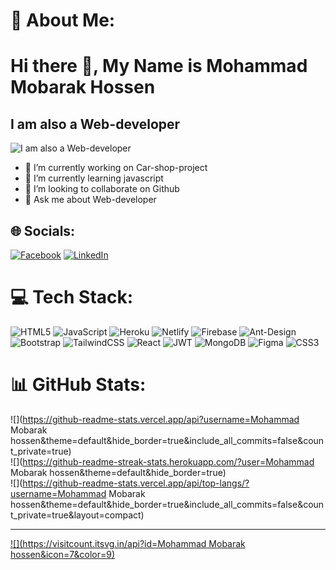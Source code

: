# 💫 About Me:
# Hi there 👋, My Name is Mohammad Mobarak Hossen
## I am also a Web-developer
![I am also a Web-developer](https://media-exp2.licdn.com/dms/image/C5616AQECjbnzJn6p6Q/profile-displaybackgroundimage-shrink_350_1400/0/1654666688947?e=1663804800&v=beta&t=WkWhLtBpUp6PETwawVDsiqV_FabsTVDCIx2s98o-Ezs)
- 🔭 I’m currently working on Car-shop-project <br>
- 🌱 I’m currently learning javascript <br>
- 👯 I’m looking to collaborate on Github <br>
- 💬 Ask me about Web-developer 


## 🌐 Socials:
[![Facebook](https://img.shields.io/badge/Facebook-%231877F2.svg?logo=Facebook&logoColor=white)](https://facebook.com/https://www.facebook.com/mdmobarak.hossen.96) [![LinkedIn](https://img.shields.io/badge/LinkedIn-%230077B5.svg?logo=linkedin&logoColor=white)](https://linkedin.com/in/https://www.linkedin.com/in/mohammad-mobarak-hossen-75b535240/) 

# 💻 Tech Stack:
![HTML5](https://img.shields.io/badge/html5-%23E34F26.svg?style=for-the-badge&logo=html5&logoColor=white) ![JavaScript](https://img.shields.io/badge/javascript-%23323330.svg?style=for-the-badge&logo=javascript&logoColor=%23F7DF1E) ![Heroku](https://img.shields.io/badge/heroku-%23430098.svg?style=for-the-badge&logo=heroku&logoColor=white) ![Netlify](https://img.shields.io/badge/netlify-%23000000.svg?style=for-the-badge&logo=netlify&logoColor=#00C7B7) ![Firebase](https://img.shields.io/badge/firebase-%23039BE5.svg?style=for-the-badge&logo=firebase) ![Ant-Design](https://img.shields.io/badge/-AntDesign-%230170FE?style=for-the-badge&logo=ant-design&logoColor=white) ![Bootstrap](https://img.shields.io/badge/bootstrap-%23563D7C.svg?style=for-the-badge&logo=bootstrap&logoColor=white) ![TailwindCSS](https://img.shields.io/badge/tailwindcss-%2338B2AC.svg?style=for-the-badge&logo=tailwind-css&logoColor=white) ![React](https://img.shields.io/badge/react-%2320232a.svg?style=for-the-badge&logo=react&logoColor=%2361DAFB) ![JWT](https://img.shields.io/badge/JWT-black?style=for-the-badge&logo=JSON%20web%20tokens) ![MongoDB](https://img.shields.io/badge/MongoDB-%234ea94b.svg?style=for-the-badge&logo=mongodb&logoColor=white) 	![Figma](https://img.shields.io/badge/figma-%23F24E1E.svg?style=for-the-badge&logo=figma&logoColor=white) ![CSS3](https://img.shields.io/badge/css3-%231572B6.svg?style=for-the-badge&logo=css3&logoColor=white)
# 📊 GitHub Stats:
![](https://github-readme-stats.vercel.app/api?username=Mohammad Mobarak hossen&theme=default&hide_border=true&include_all_commits=false&count_private=true)<br/>
![](https://github-readme-streak-stats.herokuapp.com/?user=Mohammad Mobarak hossen&theme=default&hide_border=true)<br/>
![](https://github-readme-stats.vercel.app/api/top-langs/?username=Mohammad Mobarak hossen&theme=default&hide_border=true&include_all_commits=false&count_private=true&layout=compact)

---
[![](https://visitcount.itsvg.in/api?id=Mohammad Mobarak hossen&icon=7&color=9)](https://visitcount.itsvg.in)
